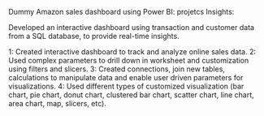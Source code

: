 Dummy Amazon sales dashboard using Power BI: projetcs Insights:

Developed an interactive dashboard using transaction and customer data from a SQL database, to provide real-time insights.


 1: Created interactive dashboard to track and analyze online sales data. 
 2: Used complex parameters to drill down in worksheet and customization using filters and slicers. 
 3: Created connections, join new tables, calculations to manipulate data and enable user driven parameters for visualizations. 
 4: Used different types of customized visualization (bar chart, pie chart, donut chart, clustered bar chart, scatter chart, line chart, area chart, map, slicers, etc).
